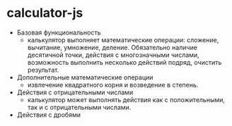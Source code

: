 # calculator-js

- Базовая функциональность
  - калькулятор выполняет математические операции: сложение, вычитание, умножение, деление. Обязательно наличие десятичной точки, действия с многозначными числами, возможность выполнить несколько действий подряд, очистить результат. 
- Дополнительные математические операции
  - извлечение квадратного корня и возведение в степень.
- Действия с отрицательными числами
  - калькулятор может выполнять действия как с положительными, так и с отрицательными числами.
- Действия с дробями

